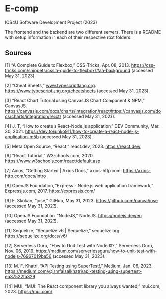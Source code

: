 # E-comp
ICS4U Software Development Project (2023)

The frontend and the backend are two different servers.
There is a README with setup information in each of their respective root folders.

## Sources
\[1\] “A Complete Guide to Flexbox,” CSS-Tricks, Apr. 08, 2013. https://css-tricks.com/snippets/css/a-guide-to-flexbox/#aa-background (accessed May 31, 2023).

\[2\] “Cheat Sheets,” www.typescriptlang.org. https://www.typescriptlang.org/cheatsheets (accessed May 31, 2023).

\[3\] “React Chart Tutorial using CanvasJS Chart Component & NPM,” CanvasJS. https://canvasjs.com/docs/charts/integration/react/https://canvasjs.com/docs/charts/integration/react/ (accessed May 31, 2023).

\[4\] J. T, “How to create a React-Node.js application,” DEV Community, Mar. 30, 2021. https://dev.to/junko911/how-to-create-a-react-node-js-application-m5b (accessed May 31, 2023).

\[5\] Meta Open Source, “React,” react.dev, 2023. https://react.dev/

\[6\] “React Tutorial,” W3schools.com, 2020. https://www.w3schools.com/react/default.asp

\[7\] Axios, “Getting Started | Axios Docs,” axios-http.com. https://axios-http.com/docs/intro

\[8\] OpenJS Foundation, “Express - Node.js web application framework,” Expressjs.com, 2017. https://expressjs.com/

\[9\] F. Skokan, “jose,” GitHub, May 31, 2023. https://github.com/panva/jose (accessed May 31, 2023).

\[10\] OpenJS Foundation, “NodeJS,” NodeJS. https://nodejs.dev/en (accessed May 31, 2023).

\[11\] Sequelize, “Sequelize v6 | Sequelize,” sequelize.org. https://sequelize.org/docs/v6/

\[12\] Serverless Guru, “How to Unit Test with NodeJS?,” Serverless Guru, Nov. 06, 2019. https://medium.com/serverlessguru/how-to-unit-test-with-nodejs-76967019ba56 (accessed May 31, 2023).

\[13\] M. F. Khatri, “API Testing using SuperTest!,” Medium, Jan. 06, 2023. https://medium.com/@iamfaisalkhatri/api-testing-using-supertest-ea37522fa329

\[14\] MUI, “MUI: The React component library you always wanted,” mui.com, 2023. https://mui.com/